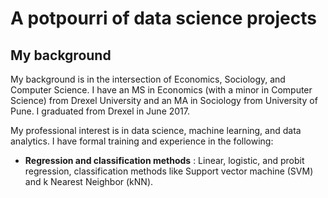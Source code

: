 # A potpourri of data science projects

## My background

My background is in the intersection of Economics, Sociology, and Computer Science. I have an MS in Economics (with a minor in Computer Science) from Drexel University and an MA in Sociology from University of Pune. I graduated from Drexel in June 2017. 

My professional interest is in data science, machine learning, and data analytics. I have formal training and experience in the following:

* **Regression and classification methods** : Linear, logistic, and probit regression, classification methods like Support vector machine (SVM) and k Nearest Neighbor (kNN). 

